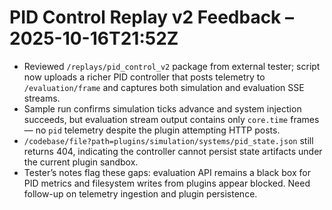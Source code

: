 # PID Control Replay v2 Feedback – 2025-10-16T21:52Z

- Reviewed `/replays/pid_control_v2` package from external tester; script now uploads a richer PID controller that posts telemetry to `/evaluation/frame` and captures both simulation and evaluation SSE streams.
- Sample run confirms simulation ticks advance and system injection succeeds, but evaluation stream output contains only `core.time` frames — no `pid` telemetry despite the plugin attempting HTTP posts.
- `/codebase/file?path=plugins/simulation/systems/pid_state.json` still returns 404, indicating the controller cannot persist state artifacts under the current plugin sandbox.
- Tester’s notes flag these gaps: evaluation API remains a black box for PID metrics and filesystem writes from plugins appear blocked. Need follow-up on telemetry ingestion and plugin persistence.
